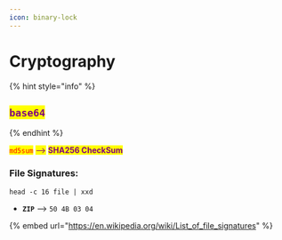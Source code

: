 ```yaml
---
icon: binary-lock
---
```


# Cryptography

{% hint style="info" %}
## <mark style="color:purple;">`base64`</mark>


{% endhint %}

<mark style="color:red;">`md5sum`</mark> <mark style="color:purple;">--></mark> <mark style="color:purple;"></mark><mark style="color:purple;">**SHA256 CheckSum**</mark>

### File Signatures:

```
head -c 16 file | xxd
```

* **`ZIP`** --> `50 4B 03 04`

{% embed url="https://en.wikipedia.org/wiki/List_of_file_signatures" %}
